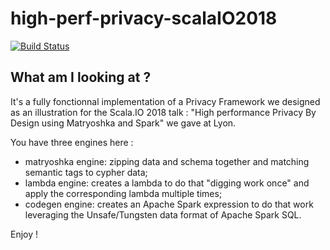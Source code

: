 # high-perf-privacy-scalaIO2018

[![Build Status](https://travis-ci.org/ogirardot/high-perf-privacy-scalaIO2018.svg?branch=master)](https://travis-ci.org/ogirardot/high-perf-privacy-scalaIO2018)

## What am I looking at ? 

It's a fully fonctionnal implementation of a Privacy Framework we designed as an illustration for the Scala.IO 2018 talk : "High performance Privacy By Design using Matryoshka and Spark" we gave at Lyon.

You have three engines here : 
* matryoshka engine: zipping data and schema together and matching semantic tags to cypher data;
* lambda engine: creates a lambda to do that "digging work once" and apply the corresponding lambda multiple times;
* codegen engine: creates an Apache Spark expression to do that work leveraging the Unsafe/Tungsten data format of Apache Spark SQL.

Enjoy !
